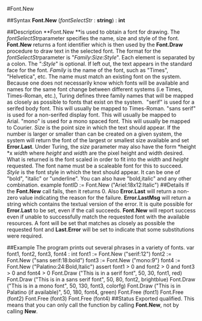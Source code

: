 
#Font.New

##Syntax
**Font.New** (*fontSelectStr* : **string**) : **int**

##Description
**Font.New **is used to obtain a font for drawing. The *fontSelectStr*parameter specifies the name, size and style of the font. **Font.New** returns a font identifier which is then used by the **Font.Draw** procedure to draw text in the selected font.
The format for the *fontSelectStr*parameter is "*Family*:*Size*:*Style*". Each element is separated by a colon. The ":*Style*" is optional. If left out, the text appears in the standard face for the font.
*Family* is the name of the font, such as "Times", "Helvetica", etc. The name must match an existing font on the system. Because one does not necessarily know which fonts will be available and names for the same font change between different systems (i.e Times, Times-Roman, etc.), Turing defines three family names that will be mapped as closely as possible to fonts that exist on the system.
 "serif" is used for a serifed body font. This will usually be mapped to Times-Roman. "sans serif" is used for a non-serifed display font. This will usually be mapped to Arial. "mono" is used for a mono spaced font. This will usually be mapped to Courier.
*Size* is the point size in which the text should appear. If the number is larger or smaller than can be created on a given system, the system will return the font of the largest or smallest size available and set **Error.Last**.
Under Turing, the *size* parameter may also have the form *height *x *width* where *height* and *width* are the pixel height and width desired. What is returned is the font scaled in order to fit into the *width* and *height* requested. The font name must be a scaleable font for this to succeed.
*Style* is the font style in which the text should appear. It can be one of "bold", "italic" or "underline". You can also have "bold,italic" and any other combination.
        example fontID := Font.New ("Ariel:18x12:Italic")
##Details
If the **Font.New** call fails, then it returns 0. Also **Error.Last** will return a non-zero value indicating the reason for the failure. **Error.LastMsg** will return a string which contains the textual version of the error.
It is quite possible for **Error.Last** to be set, even if the call succeeds. **Font.New** will report success even if unable to successfully match the requested font with the available resources. A font will be set that matches as closely as possible the requested font and **Last.Error** will be set to indicate that some substitutions were required.

##Example
The program prints out several phrases in a variety of fonts.
        var font1, font2, font3, font4 : int
        font1 := Font.New ("serif:12")
        font2 := Font.New ("sans serif:18:bold")
        font3 := Font.New ("mono:9")
        font4 := Font.New ("Palatino:24:Bold,Italic")
        assert font1 > 0 and font2 > 0 and font3 > 0 and font4 > 0
        Font.Draw ("This is in a serif font", 50, 30, font1, red)
        Font.Draw ("This is in a sans serif font", 50, 80, font2, brightblue)
        Font.Draw ("This is in a mono font", 50, 130, font3, colorfg)
        Font.Draw ("This is in Palatino (if available)", 50, 180, font4, green)
        Font.Free (font1)
        Font.Free (font2)
        Font.Free (font3)
        Font.Free (font4)
##Status
Exported qualified.
This means that you can only call the function by calling **Font.New**, not by calling **New**.
